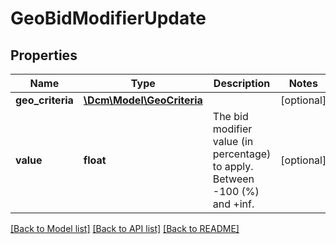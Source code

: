 # GeoBidModifierUpdate

## Properties
Name | Type | Description | Notes
------------ | ------------- | ------------- | -------------
**geo_criteria** | [**\Dcm\Model\GeoCriteria**](GeoCriteria.md) |  | [optional] 
**value** | **float** | The bid modifier value (in percentage) to apply. Between -100 (%) and +inf. | [optional] 

[[Back to Model list]](../README.md#documentation-for-models) [[Back to API list]](../README.md#documentation-for-api-endpoints) [[Back to README]](../README.md)


